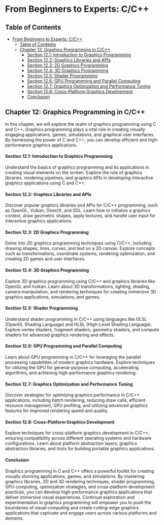 # From Beginners to Experts: C/C++
## Table of Contents
- [From Beginners to Experts: C/C++](#from-beginners-to-experts-cc)
  - [Table of Contents](#table-of-contents)
  - [Chapter 12: Graphics Programming in C/C++](#chapter-12-graphics-programming-in-cc)
      - [Section 12.1: Introduction to Graphics Programming](#section-121-introduction-to-graphics-programming)
      - [Section 12.2: Graphics Libraries and APIs](#section-122-graphics-libraries-and-apis)
      - [Section 12.3: 2D Graphics Programming](#section-123-2d-graphics-programming)
      - [Section 12.4: 3D Graphics Programming](#section-124-3d-graphics-programming)
      - [Section 12.5: Shader Programming](#section-125-shader-programming)
      - [Section 12.6: GPU Programming and Parallel Computing](#section-126-gpu-programming-and-parallel-computing)
      - [Section 12.7: Graphics Optimization and Performance Tuning](#section-127-graphics-optimization-and-performance-tuning)
      - [Section 12.8: Cross-Platform Graphics Development](#section-128-cross-platform-graphics-development)
      - [Conclusion](#conclusion)

## Chapter 12: Graphics Programming in C/C++

In this chapter, we will explore the realm of graphics programming using C and C++. Graphics programming plays a vital role in creating visually engaging applications, games, simulations, and graphical user interfaces. By harnessing the power of C and C++, you can develop efficient and high-performance graphics applications.

#### Section 12.1: Introduction to Graphics Programming

Understand the basics of graphics programming and its applications in creating visual elements on the screen. Explore the role of graphics libraries, rendering pipelines, and graphics APIs in developing interactive graphics applications using C and C++.

#### Section 12.2: Graphics Libraries and APIs

Discover popular graphics libraries and APIs for C/C++ programming, such as OpenGL, Vulkan, DirectX, and SDL. Learn how to initialize a graphics context, draw geometric shapes, apply textures, and handle user input for interactive graphics applications.

#### Section 12.3: 2D Graphics Programming

Delve into 2D graphics programming techniques using C/C++, including drawing shapes, lines, curves, and text on a 2D canvas. Explore concepts such as transformations, coordinate systems, rendering optimization, and creating 2D games and user interfaces.

#### Section 12.4: 3D Graphics Programming

Explore 3D graphics programming using C/C++ and graphics libraries like OpenGL and Vulkan. Learn about 3D transformations, lighting, shading, camera manipulation, and rendering techniques for creating immersive 3D graphics applications, simulations, and games.

#### Section 12.5: Shader Programming

Understand shader programming in C/C++ using languages like GLSL (OpenGL Shading Language) and HLSL (High-Level Shading Language). Explore vertex shaders, fragment shaders, geometry shaders, and compute shaders for advanced graphics rendering and effects.

#### Section 12.6: GPU Programming and Parallel Computing

Learn about GPU programming in C/C++ for leveraging the parallel processing capabilities of modern graphics hardware. Explore techniques for utilizing the GPU for general-purpose computing, accelerating algorithms, and achieving high-performance graphics rendering.

#### Section 12.7: Graphics Optimization and Performance Tuning

Discover strategies for optimizing graphics performance in C/C++ applications, including batch rendering, reducing draw calls, efficient resource management, GPU profiling, and utilizing advanced graphics features for improved rendering speed and quality.

#### Section 12.8: Cross-Platform Graphics Development

Explore techniques for cross-platform graphics development in C/C++, ensuring compatibility across different operating systems and hardware configurations. Learn about platform abstraction layers, graphics abstraction libraries, and tools for building portable graphics applications.

#### Conclusion

Graphics programming in C and C++ offers a powerful toolkit for creating visually stunning applications, games, and simulations. By mastering graphics libraries, 2D and 3D rendering techniques, shader programming, GPU computing, optimization strategies, and cross-platform development practices, you can develop high-performance graphics applications that deliver immersive visual experiences. Continual exploration and experimentation in graphics programming will empower you to push the boundaries of visual computing and create cutting-edge graphics applications that captivate and engage users across various platforms and domains.